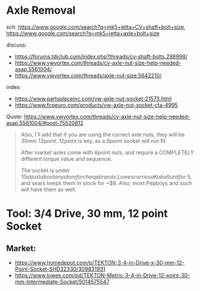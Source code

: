 # Axle Removal
sch: https://www.google.com/search?q=mk5+jetta+CV+shaft+bolt+size, https://www.google.com/search?q=mk5+jetta+axle+bolt+size

discuss:
- https://forums.tdiclub.com/index.php?threads/cv-shaft-bolts.298998/
- https://www.vwvortex.com/threads/cv-axle-nut-size-help-needed-asap.5561004/
- https://www.vwvortex.com/threads/axle-nut-size.5642210/

index:
- https://www.partsplaceinc.com/vw-axle-nut-socket-21573.html
- https://www.fcpeuro.com/products/vw-axle-nut-socket-cta-4995

Quote:
https://www.vwvortex.com/threads/cv-axle-nut-size-help-needed-asap.5561004/#post-75520812
>Also, I'll add that if you are using the correct axle nuts, they will be 30mm 12point. 12point is key, as a 6point socket will not fit.
>
>After market axles come with 6point nuts, and require a COMPLETELY different torque value and sequence.
>
>The socket is under $10 at just about any store for cheap brands. Lowes carries a Kobalt unit for ~$5, and sears keeps them in stock for ~$8. Also, most Pepboys and such will have them as well.

# Tool: 3/4 Drive, 30 mm, 12 point Socket
## Market:
- https://www.homedepot.com/p/TEKTON-3-4-in-Drive-x-30-mm-12-Point-Socket-SHD32330/309831931
- https://www.lowes.com/pd/TEKTON-Metric-3-4-in-Drive-12-point-30-mm-Intermediate-Socket/5014575547

